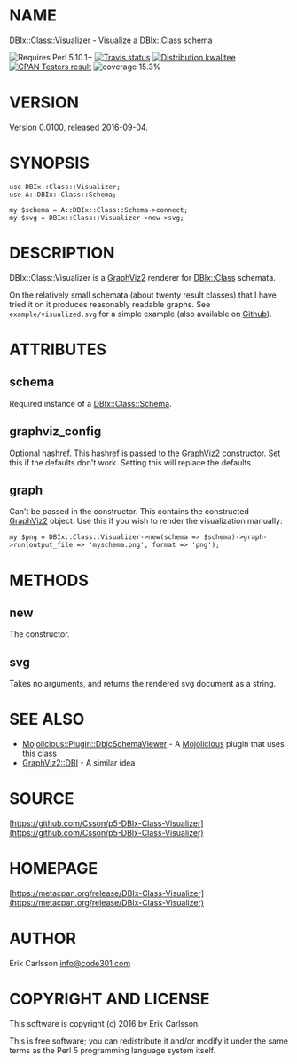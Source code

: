 # NAME

DBIx::Class::Visualizer - Visualize a DBIx::Class schema

<div>
    <p>
    <img src="https://img.shields.io/badge/perl-5.10.1+-blue.svg" alt="Requires Perl 5.10.1+" />
    <a href="https://travis-ci.org/Csson/p5-DBIx-Class-Visualizer"><img src="https://api.travis-ci.org/Csson/p5-DBIx-Class-Visualizer.svg?branch=master" alt="Travis status" /></a>
    <a href="http://cpants.cpanauthors.org/release/CSSON/DBIx-Class-Visualizer-0.0100"><img src="http://badgedepot.code301.com/badge/kwalitee/CSSON/DBIx-Class-Visualizer/0.0100" alt="Distribution kwalitee" /></a>
    <a href="http://matrix.cpantesters.org/?dist=DBIx-Class-Visualizer%200.0100"><img src="http://badgedepot.code301.com/badge/cpantesters/DBIx-Class-Visualizer/0.0100" alt="CPAN Testers result" /></a>
    <img src="https://img.shields.io/badge/coverage-15.3%-red.svg" alt="coverage 15.3%" />
    </p>
</div>

# VERSION

Version 0.0100, released 2016-09-04.

# SYNOPSIS

    use DBIx::Class::Visualizer;
    use A::DBIx::Class::Schema;

    my $schema = A::DBIx::Class::Schema->connect;
    my $svg = DBIx::Class::Visualizer->new->svg;

# DESCRIPTION

DBIx::Class::Visualizer is a [GraphViz2](https://metacpan.org/pod/GraphViz2) renderer for [DBIx::Class](https://metacpan.org/pod/DBIx::Class) schemata.

On the relatively small schemata (about twenty result classes) that I have tried it on it produces reasonably readable graphs. See `example/visualized.svg` for a
simple example (also available on [Github](http://htmlpreview.github.io/?https://github.com/Csson/p5-DBIx-Class-Visualizer/blob/master/example/visualized.svg)).

# ATTRIBUTES

## schema

Required instance of a [DBIx::Class::Schema](https://metacpan.org/pod/DBIx::Class::Schema).

## graphviz\_config

Optional hashref. This hashref is passed to the [GraphViz2](https://metacpan.org/pod/GraphViz2) constructor. Set this if the defaults don't work. Setting this will replace the defaults.

## graph

Can't be passed in the constructor. This contains the constructed [GraphViz2](https://metacpan.org/pod/GraphViz2) object. Use this if you wish to render the visualization manually:

    my $png = DBIx::Class::Visualizer->new(schema => $schema)->graph->run(output_file => 'myschema.png', format => 'png');

# METHODS

## new

The constructor.

## svg

Takes no arguments, and returns the rendered svg document as a string.

# SEE ALSO

- [Mojolicious::Plugin::DbicSchemaViewer](https://metacpan.org/pod/Mojolicious::Plugin::DbicSchemaViewer) - A [Mojolicious](https://metacpan.org/pod/Mojolicious) plugin that uses this class
- [GraphViz2::DBI](https://metacpan.org/pod/GraphViz2::DBI) - A similar idea

# SOURCE

[https://github.com/Csson/p5-DBIx-Class-Visualizer](https://github.com/Csson/p5-DBIx-Class-Visualizer)

# HOMEPAGE

[https://metacpan.org/release/DBIx-Class-Visualizer](https://metacpan.org/release/DBIx-Class-Visualizer)

# AUTHOR

Erik Carlsson <info@code301.com>

# COPYRIGHT AND LICENSE

This software is copyright (c) 2016 by Erik Carlsson.

This is free software; you can redistribute it and/or modify it under
the same terms as the Perl 5 programming language system itself.

